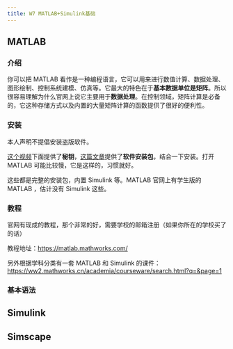 ```yaml
---
title: W7 MATLAB+Simulink基础
---
```


## MATLAB 

### 介绍

你可以把 MATLAB 看作是一种编程语言，它可以用来进行数值计算、数据处理、图形绘制、控制系统建模、仿真等。它最大的特色在于**基本数据单位是矩阵**。所以很容易理解为什么官网上说它主要用于**数据处理**。在控制领域，矩阵计算是必备的，它这种存储方式以及内置的大量矩阵计算的函数提供了很好的便利性。

### 安装

本人声明不提倡安装盗版软件。

[这个视频](https://www.bilibili.com/video/BV1jZ421M7do)下面提供了**秘钥**，[这篇文章](https://blog.csdn.net/m0_63510299/article/details/139132501)提供了**软件安装包**，结合一下安装。打开 MATLAB 可能比较慢，它是这样的，习惯就好。

这些都是完整的安装包，内置 Simulink 等。MATLAB 官网上有学生版的 MATLAB ，估计没有 Simulink 这些。

### 教程

官网有现成的教程，那个非常的好，需要学校的邮箱注册（如果你所在的学校买了的话）

教程地址：https://matlab.mathworks.com/

另外根据学科分类有一套 MATLAB 和 Simulink 的课件：https://ww2.mathworks.cn/academia/courseware/search.html?q=&page=1

### 基本语法



## Simulink

## Simscape
